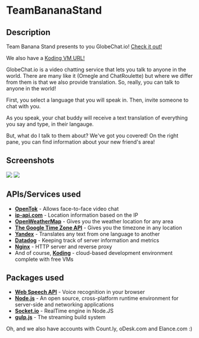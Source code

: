 # TeamBananaStand

## Description
Team Banana Stand presents to you GlobeChat.io! [Check it out!](http://globechat.io)

We also have a [Koding VM URL!](http://utkkf5ff034f.trakout.koding.io/)

GlobeChat.io is a video chatting service that lets you talk to anyone in the world. There are many like it (Omegle and ChatRoulette) but where we differ from them is that we also provide translation. So, really, you can talk to anyone in the world!

First, you select a language that you will speak in. Then, invite someone to chat with you.

As you speak, your chat buddy will receive a text translation of everything you say and type, in their langauge.

But, what do I talk to them about? We've got you covered! On the right pane, you can find information about your new friend's area!

## Screenshots

![](https://github.com/trakout/TeamBananaStand.Submission/blob/master/images/login.gif)
![](https://github.com/trakout/TeamBananaStand.Submission/blob/master/images/chat.gif)

## APIs/Services used
* __[OpenTok](https://tokbox.com/opentok/)__ - Allows face-to-face video chat
* __[ip-api.com](http://ip-api.com)__ - Location information based on the IP
* __[OpenWeatherMap](http://openweathermap.org/)__ - Gives you the weather location for any area
* __[The Google Time Zone API](https://developers.google.com/maps/documentation/timezone/)__ - Gives you the timezone in any location
* __[Yandex](https://www.yandex.com/)__ - Translates any text from one language to another
* __[Datadog](https://www.datadoghq.com/)__ - Keeping track of server information and metrics
* __[Nginx](http://wiki.nginx.org/Main)__ - HTTP server and reverse proxy
* And of course, __[Koding](https://koding.com/)__ - cloud-based development environment complete with free VMs

## Packages used
* __[Web Speech API](https://dvcs.w3.org/hg/speech-api/raw-file/tip/speechapi.html)__ - Voice recognition in your browser
* __[Node.js](http://nodejs.org/)__ - An open source, cross-platform runtime environment for server-side and networking applications
* __[Socket.io](http://socket.io/)__ - RealTime engine in Node.JS
* __[gulp.js](http://gulpjs.com/)__ - The streaming build system

Oh, and we also have accounts with Count.ly, oDesk.com and Elance.com :)